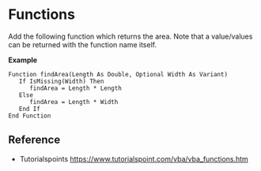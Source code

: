 # Functions

Add the following function which returns the area. Note that a value/values can be returned with the function name itself.

__Example__
```{vb}
Function findArea(Length As Double, Optional Width As Variant)
   If IsMissing(Width) Then
      findArea = Length * Length
   Else
      findArea = Length * Width
   End If
End Function
```

## Reference
* Tutorialspoints https://www.tutorialspoint.com/vba/vba_functions.htm